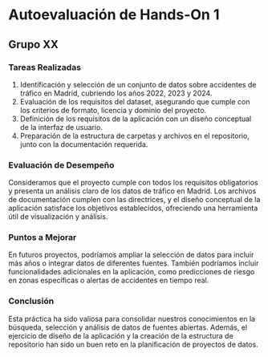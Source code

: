 # Autoevaluación de Hands-On 1

## Grupo XX

### Tareas Realizadas
1. Identificación y selección de un conjunto de datos sobre accidentes de tráfico en Madrid, cubriendo los años 2022, 2023 y 2024.
2. Evaluación de los requisitos del dataset, asegurando que cumple con los criterios de formato, licencia y dominio del proyecto.
3. Definición de los requisitos de la aplicación con un diseño conceptual de la interfaz de usuario.
4. Preparación de la estructura de carpetas y archivos en el repositorio, junto con la documentación requerida.

### Evaluación de Desempeño
Consideramos que el proyecto cumple con todos los requisitos obligatorios y presenta un análisis claro de los datos de tráfico en Madrid. Los archivos de documentación cumplen con las directrices, y el diseño conceptual de la aplicación satisface los objetivos establecidos, ofreciendo una herramienta útil de visualización y análisis.

### Puntos a Mejorar
En futuros proyectos, podríamos ampliar la selección de datos para incluir más años o integrar datos de diferentes fuentes. También podríamos incluir funcionalidades adicionales en la aplicación, como predicciones de riesgo en zonas específicas o alertas de accidentes en tiempo real.

### Conclusión
Esta práctica ha sido valiosa para consolidar nuestros conocimientos en la búsqueda, selección y análisis de datos de fuentes abiertas. Además, el ejercicio de diseño de la aplicación y la creación de la estructura de repositorio han sido un buen reto en la planificación de proyectos de datos.

